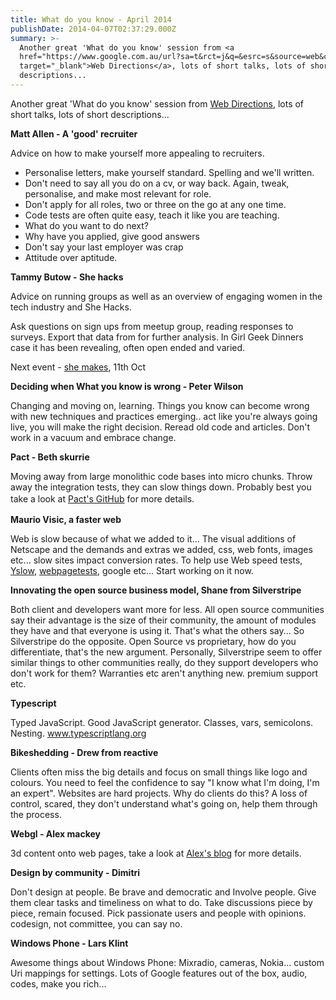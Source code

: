 ```yaml
---
title: What do you know - April 2014
publishDate: 2014-04-07T02:37:29.000Z
summary: >-
  Another great 'What do you know' session from <a
  href="https://www.google.com.au/url?sa=t&rct=j&q=&esrc=s&source=web&cd=1&cad=rja&uact=8&ved=0CCwQFjAA&url=http%3A%2F%2Fwww.webdirections.org%2F&ei=yw5CU5rLDcmdkgWC4oDoCA&usg=AFQjCNFVeqPXVmE57AS0EUr3fdd42psoPA&sig2=HXz7xVEu8XhKCcZjXcFpTg&bvm=bv.64125504,d.dGI"
  target="_blank">Web Directions</a>, lots of short talks, lots of short
  descriptions...
---
```


Another great 'What do you know' session from <a href="https://www.google.com.au/url?sa=t&rct=j&q=&esrc=s&source=web&cd=1&cad=rja&uact=8&ved=0CCwQFjAA&url=http%3A%2F%2Fwww.webdirections.org%2F&ei=yw5CU5rLDcmdkgWC4oDoCA&usg=AFQjCNFVeqPXVmE57AS0EUr3fdd42psoPA&sig2=HXz7xVEu8XhKCcZjXcFpTg&bvm=bv.64125504,d.dGI" target="_blank">Web Directions</a>, lots of short talks, lots of short descriptions...

**Matt Allen - A 'good' recruiter**

Advice on how to make yourself more appealing to recruiters.<ul><li>Personalise letters, make yourself standard. Spelling and we'll written.</li><li>Don't need to say all you do on a cv, or way back. Again, tweak, personalise, and make most relevant for role.</li><li>Don't apply for all roles, two or three on the go at any one time.</li><li>Code tests are often quite easy, teach it like you are teaching.</li><li>What do you want to do next?</li><li>Why have you applied, give good answers</li><li>Don't say your last employer was crap</li><li>Attitude over aptitude.</li></ul>

**Tammy Butow - She hacks**

Advice on running groups as well as an overview of engaging women in the tech industry and She Hacks.

Ask questions on sign ups from meetup group, reading responses to surveys. Export that data from for further analysis. In Girl Geek Dinners case it has been revealing, often open ended and varied.

Next event -  <a href="https://www.shehacks.io/" target="_blank">she makes</a>, 11th Oct

**Deciding when What you know is wrong - Peter Wilson**

Changing and moving on, learning. Things you know can become wrong with new techniques and practices emerging.. act like you're always going live, you will make the right decision. Reread old code and articles. Don't work in a vacuum and embrace change.

**Pact - Beth skurrie**

Moving away from large monolithic code bases into micro chunks. Throw away the integration tests, they can slow things down. Probably best you take a look at <a href="https://github.com/realestate-com-au/pact" style="line-height: 1.538em;" target="_blank">Pact's GitHub</a> for more details.

**Maurio Visic, a faster web**

Web is slow because of what we added to it... The visual additions of Netscape and the demands and extras we added, css, web fonts, images etc... slow sites impact conversion rates. To help use Web speed tests, <a href="https://www.google.com.au/url?sa=t&rct=j&q=&esrc=s&source=web&cd=1&cad=rja&uact=8&ved=0CDcQFjAA&url=http%3A%2F%2Fdeveloper.yahoo.com%2Fyslow%2F&ei=n_xBU6TJFsPdkgW83YGQCg&usg=AFQjCNFmoZ-gRFU3niH49DI2h8-FUZixJw&sig2=SPrxxye93EmvU94f84B-gw&bvm=bv.64125504,d.dGI" target="_blank">Yslow</a>, <a href="https://www.webpagetest.org/" target="_blank">webpagetests</a>, google etc... Start working on it now.

**Innovating the open source business model, Shane from Silverstripe**

Both client and developers want more for less. All open source communities say their advantage is the size of their community, the amount of modules they have and that everyone is using it. That's what the others say... So Silverstripe do the opposite. Open Source vs proprietary, how do you differentiate, that's the new argument. Personally, Silverstripe seem to offer similar things to other communities really, do they support developers who don't work for them? Warranties etc aren't anything new. premium support etc.

**Typescript**

Typed JavaScript. Good JavaScript generator. Classes, vars, semicolons. Nesting. <a href="https://www.typescriptlang.org/" target="_blank">www.typescriptlang.org</a>

**Bikeshedding - Drew from reactive**

Clients often miss the big details and focus on small things like logo and colours. You need to feel the confidence to say "I know what I'm doing, I'm an expert". Websites are hard projects. Why do clients do this? A loss of control, scared,  they don't understand what's going on, help them through the process.

**Webgl - Alex mackey**

3d content onto web pages, take a look at <a href="https://www.simpleisbest.co.uk/" target="_blank">Alex's blog</a> for more details.

**Design by community - Dimitri**

Don't design at people. Be brave and democratic and Involve people. Give them clear tasks and timeliness on what to do. Take discussions piece by piece, remain focused. Pick passionate users and people with opinions. codesign, not committee, you can say no.

**Windows Phone - Lars Klint**

Awesome things about Windows Phone: Mixradio, cameras, Nokia... custom Uri mappings for settings. Lots of Google features out of the box, audio, codes, make you rich...
